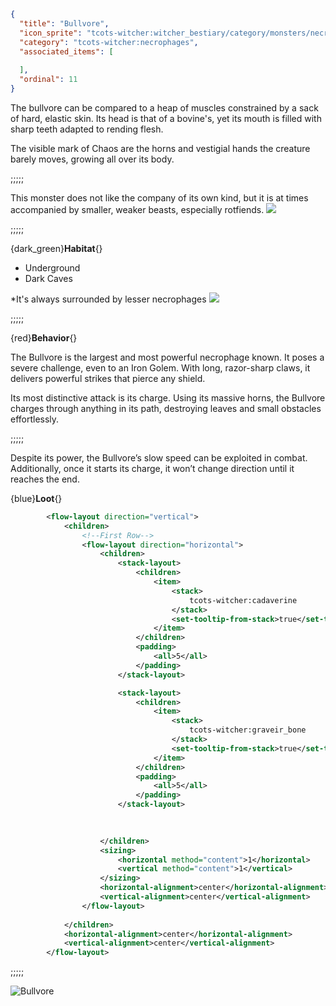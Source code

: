 ```json
{
  "title": "Bullvore",
  "icon_sprite": "tcots-witcher:witcher_bestiary/category/monsters/necrophages/bullvore",
  "category": "tcots-witcher:necrophages",
  "associated_items": [
    
  ],
  "ordinal": 11
}
```

The bullvore can be compared to a heap of muscles constrained by a sack of hard, elastic skin. 
Its head is that of a bovine's, yet its mouth is filled with sharp teeth adapted to rending flesh.

The visible mark of Chaos are the horns and vestigial hands the creature barely moves, growing all over its body.

;;;;;

This monster does not like the company of its own kind, but 
it is at times accompanied by smaller, weaker beasts, especially rotfiends.
![](tcots-witcher:textures/gui/sprites/witcher_bestiary/entries/bullvore/bullvore_main.png,fit)

;;;;;

{dark_green}**Habitat**{}
- Underground
- Dark Caves

*It's always surrounded by lesser necrophages
![](tcots-witcher:textures/gui/sprites/witcher_bestiary/entries/bullvore/bullvore_special.png,fit)

;;;;;

{red}**Behavior**{}

The Bullvore is the largest and most powerful necrophage known. It poses a severe challenge, even to an Iron Golem. 
With long, razor-sharp claws, it delivers powerful strikes that pierce any shield.


Its most distinctive attack is its charge. 
Using its massive horns, the Bullvore charges through anything in its path, destroying leaves and small obstacles effortlessly. 

;;;;;

Despite its power, the Bullvore’s slow speed can be exploited in combat. 
Additionally, once it starts its charge, it won’t change direction until it reaches the end.


{blue}**Loot**{}
```xml owo-ui
        <flow-layout direction="vertical">
            <children>
                <!--First Row-->
                <flow-layout direction="horizontal">
                    <children>
                        <stack-layout>
                            <children>
                                <item>
                                    <stack>
                                        tcots-witcher:cadaverine
                                    </stack>
                                    <set-tooltip-from-stack>true</set-tooltip-from-stack>
                                </item>
                            </children>
                            <padding>
                                <all>5</all>
                            </padding>
                        </stack-layout>

                        <stack-layout>
                            <children>
                                <item>
                                    <stack>
                                        tcots-witcher:graveir_bone
                                    </stack>
                                    <set-tooltip-from-stack>true</set-tooltip-from-stack>
                                </item>
                            </children>
                            <padding>
                                <all>5</all>
                            </padding>
                        </stack-layout>
                        

                                               
                    </children>
                    <sizing>
                        <horizontal method="content">1</horizontal>
                        <vertical method="content">1</vertical>
                    </sizing>
                    <horizontal-alignment>center</horizontal-alignment>
                    <vertical-alignment>center</vertical-alignment>
                </flow-layout>
                
            </children>
            <horizontal-alignment>center</horizontal-alignment>
            <vertical-alignment>center</vertical-alignment>
        </flow-layout>
```

;;;;;




![Bullvore](tcots-witcher:textures/gui/sprites/witcher_bestiary/entries/bullvore/bullvore_full.png,fit)
